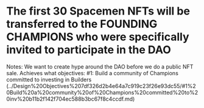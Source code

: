 # The first 30 Spacemen NFTs will be transferred to the FOUNDING CHAMPIONS who were specifically invited to participate in the DAO

Notes: We want to create hype around the DAO before we do a public NFT sale.
Achieves what objectives: #1: Build a community of Champions committed to investing in Builders (../Design%20Objectives%207df326d2b4e64a7c919c23f26e93dc55/#1%20Build%20a%20community%20of%20Champions%20committed%20to%20inv%20b11b2f142f704ec588b3bc67f8c4ccdf.md)